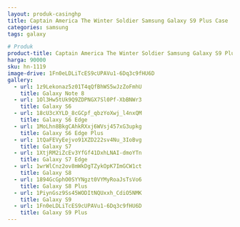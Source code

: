 ```yaml
---
layout: produk-casinghp
title: Captain America The Winter Soldier Samsung Galaxy S9 Plus Case
categories: samsung
tags: galaxy

# Produk
product-title: Captain America The Winter Soldier Samsung Galaxy S9 Plus Case
harga: 90000
sku: hn-1119
image-drive: 1Fn0eLDLiTcES9cUPAVu1-6Dq3c9fHU6D
gallery:
  - url: 1z9Lekonaz5z01T4qQfBhWS5wJzZoFmhU
    title: Galaxy Note 8
  - url: 1Ol3Hw5tUk9Q9ZDPNGX7Sl0Pf-XbBNWr3
    title: Galaxy S6
  - url: 18cU3cXYLD_8cGCpf_qbzYoXwj_l4nxQM
    title: Galaxy S6 Edge
  - url: 1MoLhn8BkgCAhkRXxj6WVsj457xG3upkg
    title: Galaxy S6 Edge Plus
  - url: 1tQaFEVyEejvo91XZD222sv4Nu_3IoBvg
    title: Galaxy S7
  - url: 1XtjRM2iZcEv3YfGf41DxhLNAI-dmoYTn
    title: Galaxy S7 Edge
  - url: 1wrWlCnz2ov8mWkDgTZykOpK7ImGCW1ct
    title: Galaxy S8
  - url: 1894GcGphO0SYYNgzt0VYMyRoaJsTsVo6
    title: Galaxy S8 Plus
  - url: 1PiynGsz9Ss45WODItNQUxxh_CdiO5NMK
    title: Galaxy S9
  - url: 1Fn0eLDLiTcES9cUPAVu1-6Dq3c9fHU6D
    title: Galaxy S9 Plus
---
```

